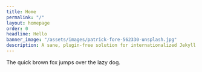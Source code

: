 ```yaml
---
title: Home
permalink: "/"
layout: homepage
order: 0
headline: Hello
banner_image: "/assets/images/patrick-fore-562330-unsplash.jpg"
description: A sane, plugin-free solution for internationalized Jekyll sites.
---
```


The quick brown fox jumps over the lazy dog.
